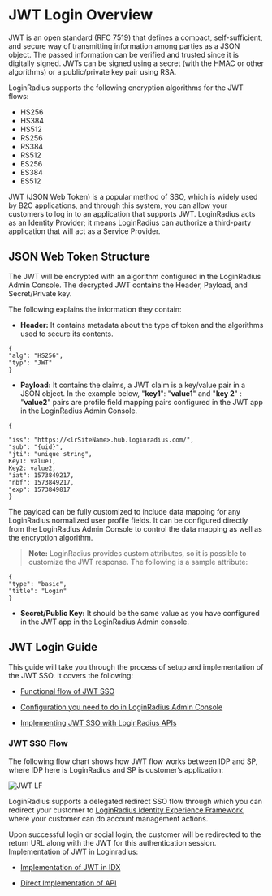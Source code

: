 # JWT Login Overview

JWT is an open standard ([RFC 7519](https://tools.ietf.org/html/rfc7519)) that defines a compact, self-sufficient, and secure way of transmitting information among parties as a JSON object. The passed information can be verified and trusted since it is digitally signed. JWTs can be signed using a secret (with the HMAC or other algorithms) or a public/private key pair using RSA.

LoginRadius supports the following encryption algorithms for the JWT flows:

- HS256
- HS384
- HS512
- RS256
- RS384
- RS512
- ES256
- ES384
- ES512

JWT (JSON Web Token) is a popular method of SSO, which is widely used by B2C applications, and through this system, you can allow your customers to log in to an application that supports JWT. LoginRadius acts as an Identity Provider; it means LoginRadius can authorize a third-party application that will act as a Service Provider.

## JSON Web Token Structure

The JWT will be encrypted with an algorithm configured in the LoginRadius Admin Console. The decrypted JWT contains the Header, Payload, and Secret/Private key.

The following explains the information they contain:

- **Header:** It contains metadata about the type of token and the algorithms used to secure its contents.

```
{
"alg": "HS256",
"typ": "JWT"
}
```

- **Payload:** It contains the claims, a JWT claim is a key/value pair in a JSON object. In the example below, "**key1**": "**value1**" and "**key 2**" : "**value2**" pairs are profile field mapping pairs configured in the JWT app in the LoginRadius Admin Console.

```
{

"iss": "https://<lrSiteName>.hub.loginradius.com/",
"sub": "{uid}",
"jti": "unique string",
Key1: value1,
Key2: value2,
"iat": 1573849217,
"nbf": 1573849217,
"exp": 1573849817
}
```

The payload can be fully customized to include data mapping for any LoginRadius normalized user profile fields. It can be configured directly from the LoginRadius Admin Console to control the data mapping as well as the encryption algorithm.

> **Note:** LoginRadius provides custom attributes, so it is possible to customize the JWT response. The following is a sample attribute:

```
{
"type": "basic",
"title": "Login"
}
```

- **Secret/Public Key:** It should be the same value as you have configured in the JWT app in the LoginRadius Admin console.

## JWT Login Guide

This guide will take you through the process of setup and implementation of the JWT SSO. It covers the following:

- [Functional flow of JWT SSO](#jwtssoflow2)

- [Configuration you need to do in LoginRadius Admin Console](#jwtconfigurationguide3)

- [Implementing JWT SSO with LoginRadius APIs](#jwtloginradiusapis5)

### JWT SSO Flow

The following flow chart shows how JWT flow works between IDP and SP, where IDP here is LoginRadius and SP is customer’s application:


![JWT LF](https://apidocs.lrcontent.com/images/jwtloginflow-1_126366193a9697f6702.36918209.png "JWT login Flow")

LoginRadius supports a delegated redirect SSO flow through which you can redirect your customer to [LoginRadius Identity Experience Framework](/api/v2/user-registration/hosted-registration), where your customer can do account management actions.

Upon successful login or social login, the customer will be redirected to the return URL along with the JWT for this authentication session.  Implementation of JWT in Loginradius:

- [Implementation of JWT in IDX](/single-sign-on/tutorial/federated-sso/jwt-login/jwt-implementation-guide/#implementationofjwtinidx0)

- [Direct Implementation of API](/single-sign-on/tutorial/federated-sso/jwt-login/jwt-implementation-guide/#directimplementationofjwtusingloginradiusapis3)


